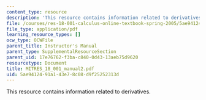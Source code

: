 ```yaml
---
content_type: resource
description: 'This resource contains information related to derivatives. '
file: /courses/res-18-001-calculus-online-textbook-spring-2005/5ae9412491a143e78c08d9f25252313d_MITRES_18_001_manual2.pdf
file_type: application/pdf
learning_resource_types: []
ocw_type: OCWFile
parent_title: Instructor's Manual
parent_type: SupplementalResourceSection
parent_uid: 17e76762-f3ba-c840-0d43-13aeb75d9620
resourcetype: Document
title: MITRES_18_001_manual2.pdf
uid: 5ae94124-91a1-43e7-8c08-d9f25252313d
---
```

This resource contains information related to derivatives. 

